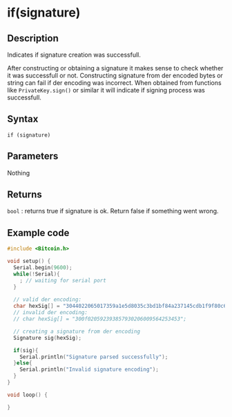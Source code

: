 # if(signature)

## Description

Indicates if signature creation was successfull.

After constructing or obtaining a signature it makes sense to check whether it was successfull or not. Constructing signature from der encoded bytes or string can fail if der encoding was incorrect. When obtained from functions like `PrivateKey.sign()` or similar it will indicate if signing process was successfull.

## Syntax

`if (signature)`

## Parameters

Nothing

## Returns

`bool` : returns true if signature is ok. Return false if something went wrong.

## Example code

```cpp
#include <Bitcoin.h>

void setup() {
  Serial.begin(9600);
  while(!Serial){
    ; // waiting for serial port
  }
  
  // valid der encoding:
  char hexSig[] = "3044022065017359a1e5d8035c3bd1bf84a237145cdb1f9f80c671fa3153a818805dab1f02205564b587296bac49aa1f47f108aa3c387e8fd90bdd7b93bc33c7ae05d042f7d6";
  // invalid der encoding:
  // char hexSig[] = "300f020592393857930206009564253453";

  // creating a signature from der encoding
  Signature sig(hexSig);

  if(sig){
    Serial.println("Signature parsed successfully");
  }else{
    Serial.println("Invalid signature encoding");
  }
}

void loop() {

}
```